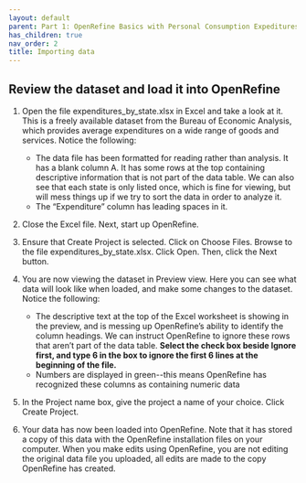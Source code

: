 ```yaml
---
layout: default
parent: Part 1: OpenRefine Basics with Personal Consumption Expeditures Data
has_children: true
nav_order: 2
title: Importing data
---
```


## Review the dataset and load it into OpenRefine1. Open the file expenditures\_by_state.xlsx in Excel and take a look at it. This is a freely available dataset from the Bureau of Economic Analysis, which provides average expenditures on a wide range of goods and services. Notice the following:

	* The data file has been formatted for reading rather than analysis. It has a blank column A. It has some rows at the top containing descriptive information that is not part of the data table. We can also see that each state is only listed once, which is fine for viewing, but will mess things up if we try to sort the data in order to analyze it.	* The “Expenditure” column has leading spaces in it.

2. Close the Excel file. Next, start up OpenRefine.3. Ensure that Create Project is selected. Click on Choose Files. Browse to the file expenditures\_by_state.xlsx. Click Open. Then, click the Next button.4. You are now viewing the dataset in Preview view. Here you can see what data will look like when loaded, and make some changes to the dataset. Notice the following:
	* The descriptive text at the top of the Excel worksheet is showing in the preview, and is messing up OpenRefine’s ability to identify the column headings. We can instruct OpenRefine to ignore these rows that aren’t part of the data table. **Select the check box beside Ignore first, and type 6 in the box to ignore the first 6 lines at the beginning of the file.**	* Numbers are displayed in green--this means OpenRefine has recognized these columns as containing numeric data 

5. In the Project name box, give the project a name of your choice. Click Create Project.6. Your data has now been loaded into OpenRefine. Note that it has stored a copy of this data with the OpenRefine installation files on your computer. When you make edits using OpenRefine, you are not editing the original data file you uploaded, all edits are made to the copy OpenRefine has created.
